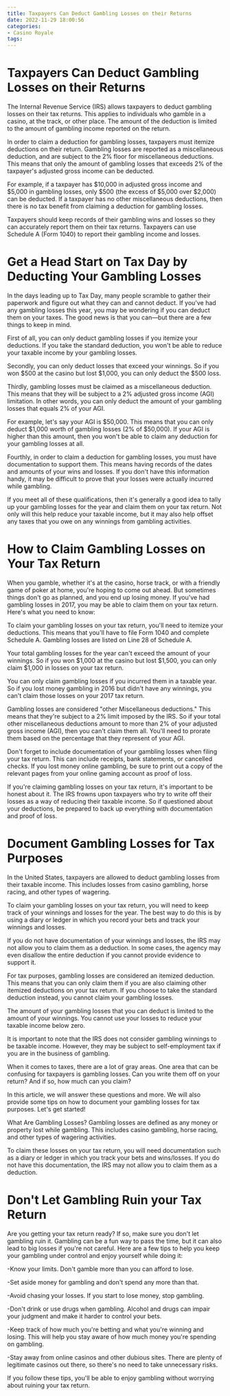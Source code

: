 ```yaml
---
title: Taxpayers Can Deduct Gambling Losses on their Returns
date: 2022-11-29 18:00:56
categories:
- Casino Royale
tags:
---
```



#  Taxpayers Can Deduct Gambling Losses on their Returns

The Internal Revenue Service (IRS) allows taxpayers to deduct gambling losses on their tax returns. This applies to individuals who gamble in a casino, at the track, or other place. The amount of the deduction is limited to the amount of gambling income reported on the return.

In order to claim a deduction for gambling losses, taxpayers must itemize deductions on their return. Gambling losses are reported as a miscellaneous deduction, and are subject to the 2% floor for miscellaneous deductions. This means that only the amount of gambling losses that exceeds 2% of the taxpayer's adjusted gross income can be deducted.

For example, if a taxpayer has $10,000 in adjusted gross income and $5,000 in gambling losses, only $500 (the excess of $5,000 over $2,000) can be deducted. If a taxpayer has no other miscellaneous deductions, then there is no tax benefit from claiming a deduction for gambling losses.

Taxpayers should keep records of their gambling wins and losses so they can accurately report them on their tax returns. Taxpayers can use Schedule A (Form 1040) to report their gambling income and losses.

#  Get a Head Start on Tax Day by Deducting Your Gambling Losses

In the days leading up to Tax Day, many people scramble to gather their paperwork and figure out what they can and cannot deduct. If you've had any gambling losses this year, you may be wondering if you can deduct them on your taxes. The good news is that you can—but there are a few things to keep in mind.

First of all, you can only deduct gambling losses if you itemize your deductions. If you take the standard deduction, you won't be able to reduce your taxable income by your gambling losses.

Secondly, you can only deduct losses that exceed your winnings. So if you won $500 at the casino but lost $1,000, you can only deduct the $500 loss.

Thirdly, gambling losses must be claimed as a miscellaneous deduction. This means that they will be subject to a 2% adjusted gross income (AGI) limitation. In other words, you can only deduct the amount of your gambling losses that equals 2% of your AGI.

For example, let's say your AGI is $50,000. This means that you can only deduct $1,000 worth of gambling losses (2% of $50,000). If your AGI is higher than this amount, then you won't be able to claim any deduction for your gambling losses at all.

Fourthly, in order to claim a deduction for gambling losses, you must have documentation to support them. This means having records of the dates and amounts of your wins and losses. If you don't have this information handy, it may be difficult to prove that your losses were actually incurred while gambling.

If you meet all of these qualifications, then it's generally a good idea to tally up your gambling losses for the year and claim them on your tax return. Not only will this help reduce your taxable income, but it may also help offset any taxes that you owe on any winnings from gambling activities.

#  How to Claim Gambling Losses on Your Tax Return

When you gamble, whether it's at the casino, horse track, or with a friendly game of poker at home, you're hoping to come out ahead. But sometimes things don't go as planned, and you end up losing money. If you've had gambling losses in 2017, you may be able to claim them on your tax return. Here's what you need to know:

To claim your gambling losses on your tax return, you'll need to itemize your deductions. This means that you'll have to file Form 1040 and complete Schedule A. Gambling losses are listed on Line 28 of Schedule A.

Your total gambling losses for the year can't exceed the amount of your winnings. So if you won $1,000 at the casino but lost $1,500, you can only claim $1,000 in losses on your tax return.

You can only claim gambling losses if you incurred them in a taxable year. So if you lost money gambling in 2016 but didn't have any winnings, you can't claim those losses on your 2017 tax return.

Gambling losses are considered "other Miscellaneous deductions." This means that they're subject to a 2% limit imposed by the IRS. So if your total other miscellaneous deductions amount to more than 2% of your adjusted gross income (AGI), then you can't claim them all. You'll need to prorate them based on the percentage that they represent of your AGI.

Don't forget to include documentation of your gambling losses when filing your tax return. This can include receipts, bank statements, or cancelled checks. If you lost money online gambling, be sure to print out a copy of the relevant pages from your online gaming account as proof of loss.

If you're claiming gambling losses on your tax return, it's important to be honest about it. The IRS frowns upon taxpayers who try to write off their losses as a way of reducing their taxable income. So if questioned about your deductions, be prepared to back up everything with documentation and proof of loss.

#  Document Gambling Losses for Tax Purposes

In the United States, taxpayers are allowed to deduct gambling losses from their taxable income. This includes losses from casino gambling, horse racing, and other types of wagering.

To claim your gambling losses on your tax return, you will need to keep track of your winnings and losses for the year. The best way to do this is by using a diary or ledger in which you record your bets and track your winnings and losses.

If you do not have documentation of your winnings and losses, the IRS may not allow you to claim them as a deduction. In some cases, the agency may even disallow the entire deduction if you cannot provide evidence to support it.

For tax purposes, gambling losses are considered an itemized deduction. This means that you can only claim them if you are also claiming other itemized deductions on your tax return. If you choose to take the standard deduction instead, you cannot claim your gambling losses.

The amount of your gambling losses that you can deduct is limited to the amount of your winnings. You cannot use your losses to reduce your taxable income below zero.

It is important to note that the IRS does not consider gambling winnings to be taxable income. However, they may be subject to self-employment tax if you are in the business of gambling.


When it comes to taxes, there are a lot of gray areas. One area that can be confusing for taxpayers is gambling losses. Can you write them off on your return? And if so, how much can you claim?

In this article, we will answer these questions and more. We will also provide some tips on how to document your gambling losses for tax purposes. Let's get started!

What Are Gambling Losses?
Gambling losses are defined as any money or property lost while gambling. This includes casino gambling, horse racing, and other types of wagering activities.

To claim these losses on your tax return, you will need documentation such as a diary or ledger in which you track your bets and wins/losses. If you do not have this documentation, the IRS may not allow you to claim them as a deduction.

#  Don't Let Gambling Ruin your Tax Return

Are you getting your tax return ready? If so, make sure you don't let gambling ruin it. Gambling can be a fun way to pass the time, but it can also lead to big losses if you're not careful. Here are a few tips to help you keep your gambling under control and enjoy yourself while doing it:

-Know your limits. Don't gamble more than you can afford to lose.

-Set aside money for gambling and don't spend any more than that.

-Avoid chasing your losses. If you start to lose money, stop gambling.

-Don't drink or use drugs when gambling. Alcohol and drugs can impair your judgment and make it harder to control your bets.

-Keep track of how much you're betting and what you're winning and losing. This will help you stay aware of how much money you're spending on gambling.

-Stay away from online casinos and other dubious sites. There are plenty of legitimate casinos out there, so there's no need to take unnecessary risks.

If you follow these tips, you'll be able to enjoy gambling without worrying about ruining your tax return.